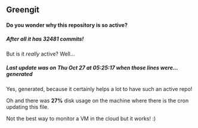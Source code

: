 ## Greengit

#### Do you wonder why this repository is so active?

##### After all it has 32481 commits!

But is it *really* active? Well...

##### Last update was on Thu Oct 27 at 05:25:17 when those lines were... generated

Yes, generated, because it certainly helps a lot to have such an active repo!

Oh and there was **27%** disk usage on the machine
where there is the cron updating this file.

Not the best way to monitor a VM in the cloud but it works! :)
